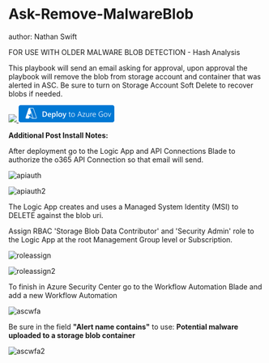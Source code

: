 # Ask-Remove-MalwareBlob
author: Nathan Swift

FOR USE WITH OLDER MALWARE BLOB DETECTION - Hash Analysis

This playbook will send an email asking for approval, upon approval the playbook will remove the blob from storage account and container that was alerted in ASC. Be sure to turn on Storage Account Soft Delete to recover blobs if needed.

<a href="https://portal.azure.com/#create/Microsoft.Template/uri/https%3A%2F%2Fraw.githubusercontent.com%2FAzure%2FAzure-Security-Center%2Fmaster%2FWorkflow%2520automation%2FAsk-Remove-MalwareBlob%2Farchived%2Fazuredeploy.json" target="_blank">
    <img src="https://aka.ms/deploytoazurebutton"/>
</a>
<a href="https://portal.azure.us/#create/Microsoft.Template/uri/https%3A%2F%2Fraw.githubusercontent.com%2FAzure%2FAzure-Security-Center%2Fmaster%2FWorkflow%2520automation%2FAsk-Remove-MalwareBlob%2Fus%2Farchived%2Fazuredeploy.json" target="_blank">
<img src="https://raw.githubusercontent.com/Azure/azure-quickstart-templates/master/1-CONTRIBUTION-GUIDE/images/deploytoazuregov.png"/>
</a>

**Additional Post Install Notes:**

After deployment go to the Logic App and API Connections Blade to authorize the o365 API Connection so that email will send.

![apiauth](archived/images/apiauth.png)

![apiauth2](archived/images/apiauth2.png)

The Logic App creates and uses a Managed System Identity (MSI) to DELETE against the blob uri. 

Assign RBAC 'Storage Blob Data Contributor' and 'Security Admin' role to the Logic App at the root Management Group level or Subscription.

![roleassign](archived/images/roleassign.png)

![roleassign2](archived/images/roleassign2.png)

To finish in Azure Security Center go to the Workflow Automation Blade and add a new Workflow Automation

![ascwfa](archived/images/ascwfa.png)

Be sure in the field **"Alert name contains"**   to use:   **Potential malware uploaded to a storage blob container**

![ascwfa2](archived/images/ascwfa2.png)
